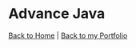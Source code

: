 # Advance Java

[Back to Home](/interview-questions) | [Back to my Portfolio](https://nirmalakumarsahu.in/)
